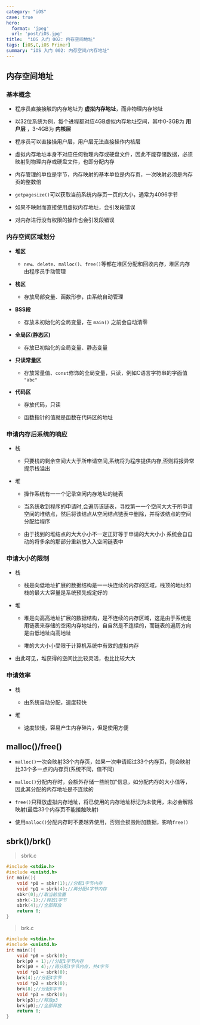 ```yaml
---
category: "iOS"
cave: true
hero:
  format: 'jpeg'
  url: 'post/iOS.jpg'
title:  "iOS 入门 002: 内存空间地址"
tags: [iOS,C,iOS Primer]
summary: "iOS 入门 002: 内存空间/内存地址"
---
```

## 内存空间地址

### 基本概念

* 程序员直接接触的内存地址为 __虚拟内存地址__，而非物理内存地址

* 以32位系统为例，每个进程都对应4GB虚拟内存地址空间，其中0-3GB为 __用户层__ ，3-4GB为 __内核层__

* 程序员可以直接操用户层，用户层无法直接操作内核层

* 虚拟内存地址本身不对应任何物理内存或硬盘文件，因此不能存储数据，必须映射到物理内存或硬盘文件，也即分配内存

* 内存管理的单位是字节，内存映射的基本单位是内存页，一次映射必须是内存页的整数倍

* `getpagesize()`可以获取当前系统内存页一页的大小，通常为4096字节

* 如果不映射而直接使用虚拟内存地址，会引发段错误

* 对内存进行没有权限的操作也会引发段错误

### 内存空间区域划分

* __堆区__

	* `new`、`delete`、`malloc()`、`free()`等都在堆区分配和回收内存，堆区内存由程序员手动管理

* __栈区__

	* 存放局部变量、函数形参，由系统自动管理

* __BSS段__

	* 存放未初始化的全局变量，在 `main()` 之前会自动清零

* __全局区(静态区)__

	* 存放已初始化的全局变量、静态变量

* __只读常量区__

	* 存放常量值、`const`修饰的全局变量，只读，例如C语言字符串的字面值 `"abc"`

* __代码区__

	* 存放代码，只读

	* 函数指针的值就是函数在代码区的地址

### 申请内存后系统的响应

* 栈

	* 只要栈的剩余空间⼤大于所申请空间,系统将为程序提供内存,否则将报异常提⽰栈溢出

* 堆

	* 操作系统有⼀一个记录空闲内存地址的链表

	* 当系统收到程序的申请时,会遍历该链表，寻找第⼀一个空间⼤大于所申请空间的堆结点，然后将该结点从空闲结点链表中删除，并将该结点的空间分配给程序

	* 由于找到的堆结点的⼤大⼩小不⼀定正好等于申请的⼤大⼩小 系统会⾃自动的将多余的那部分重新放⼊入空闲链表中

### 申请大小的限制

* 栈

	* 栈是向低地址扩展的数据结构是⼀一块连续的内存的区域，栈顶的地址和栈的最⼤大容量是系统预先规定好的

* 堆

	* 堆是向⾼高地址扩展的数据结构，是不连续的内存区域，这是由于系统是用链表来存储的空闲内存地址的，⾃自然是不连续的，⽽链表的遍历⽅向是由低地址向⾼地址

	* 堆的⼤大⼩小受限于计算机系统中有效的虚拟内存

* 由此可见，堆获得的空间⽐比较灵活，也⽐比较⼤大

### 申请效率

* 栈

	* 由系统自动分配，速度较快

* 堆

	* 速度较慢，容易产生内存碎片，但是使用方便

## malloc()/free()

* `malloc()`一次会映射33个内存页，如果一次申请超过33个内存页，则会映射比33个多一点的内存页(系统不同，值不同)

* `malloc()`分配内存时，会额外存储一些附加"信息，如分配内存的大小值等，因此其分配的内存地址是不连续的

* `free()`只释放虚拟内存地址，将已使用的内存地址标记为未使用，未必会解除映射(最后33个内存页不能接触映射)

* 使用`malloc()`分配内存时不要越界使用，否则会损毁附加数据，影响`free()`

## sbrk()/brk()

> sbrk.c

```c
#include <stdio.h>
#include <unistd.h>
int main(){
	void *p0 = sbkr(1);//分配1字节内存
	void *p1 = sbrk(4);//再分配4字节内存
	sbkr(0);//取当前位置
	sbrk(-1)://释放1字节
	sbrk(4);//全部释放
	return 0;
}
```

> brk.c

```c
#include <stdio.h>
#include <unistd.h>
int main(){
	void *p0 = sbrk(0);
	brk(p0 + 1);//分配1字节内存
	brk(p0 + 4);//再分配3字节内存，共4字节
	void *p1 = sbrk(0);
	brk(4);//分配4字节
	void *p2 = sbrk(0);
	brk(8);//分配8字节
	void *p3 = sbrk(0);
	brk(p3);//释放p3
	brk(p0);//全部释放
	return 0;
}
```



